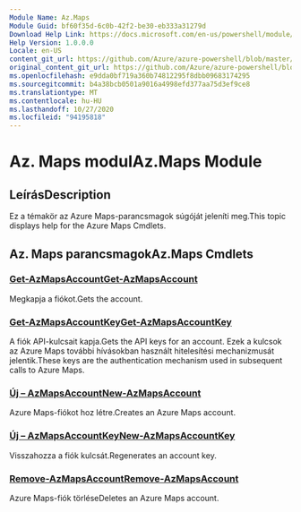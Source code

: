 ```yaml
---
Module Name: Az.Maps
Module Guid: bf60f35d-6c0b-42f2-be30-eb333a31279d
Download Help Link: https://docs.microsoft.com/en-us/powershell/module/az.maps
Help Version: 1.0.0.0
Locale: en-US
content_git_url: https://github.com/Azure/azure-powershell/blob/master/src/Maps/Maps/help/Az.Maps.md
original_content_git_url: https://github.com/Azure/azure-powershell/blob/master/src/Maps/Maps/help/Az.Maps.md
ms.openlocfilehash: e9dda0bf719a360b74812295f8dbb09683174295
ms.sourcegitcommit: b4a38bcb0501a9016a4998efd377aa75d3ef9ce8
ms.translationtype: MT
ms.contentlocale: hu-HU
ms.lasthandoff: 10/27/2020
ms.locfileid: "94195818"
---
```

# <span data-ttu-id="599ff-101">Az. Maps modul</span><span class="sxs-lookup"><span data-stu-id="599ff-101">Az.Maps Module</span></span>
## <span data-ttu-id="599ff-102">Leírás</span><span class="sxs-lookup"><span data-stu-id="599ff-102">Description</span></span>
<span data-ttu-id="599ff-103">Ez a témakör az Azure Maps-parancsmagok súgóját jeleníti meg.</span><span class="sxs-lookup"><span data-stu-id="599ff-103">This topic displays help for the Azure Maps Cmdlets.</span></span>

## <span data-ttu-id="599ff-104">Az. Maps parancsmagok</span><span class="sxs-lookup"><span data-stu-id="599ff-104">Az.Maps Cmdlets</span></span>
### [<span data-ttu-id="599ff-105">Get-AzMapsAccount</span><span class="sxs-lookup"><span data-stu-id="599ff-105">Get-AzMapsAccount</span></span>](Get-AzMapsAccount.md)
<span data-ttu-id="599ff-106">Megkapja a fiókot.</span><span class="sxs-lookup"><span data-stu-id="599ff-106">Gets the account.</span></span>

### [<span data-ttu-id="599ff-107">Get-AzMapsAccountKey</span><span class="sxs-lookup"><span data-stu-id="599ff-107">Get-AzMapsAccountKey</span></span>](Get-AzMapsAccountKey.md)
<span data-ttu-id="599ff-108">A fiók API-kulcsait kapja.</span><span class="sxs-lookup"><span data-stu-id="599ff-108">Gets the API keys for an account.</span></span>
<span data-ttu-id="599ff-109">Ezek a kulcsok az Azure Maps további hívásokban használt hitelesítési mechanizmusát jelentik.</span><span class="sxs-lookup"><span data-stu-id="599ff-109">These keys are the authentication mechanism used in subsequent calls to Azure Maps.</span></span>

### [<span data-ttu-id="599ff-110">Új – AzMapsAccount</span><span class="sxs-lookup"><span data-stu-id="599ff-110">New-AzMapsAccount</span></span>](New-AzMapsAccount.md)
<span data-ttu-id="599ff-111">Azure Maps-fiókot hoz létre.</span><span class="sxs-lookup"><span data-stu-id="599ff-111">Creates an Azure Maps account.</span></span>

### [<span data-ttu-id="599ff-112">Új – AzMapsAccountKey</span><span class="sxs-lookup"><span data-stu-id="599ff-112">New-AzMapsAccountKey</span></span>](New-AzMapsAccountKey.md)
<span data-ttu-id="599ff-113">Visszahozza a fiók kulcsát.</span><span class="sxs-lookup"><span data-stu-id="599ff-113">Regenerates an account key.</span></span>

### [<span data-ttu-id="599ff-114">Remove-AzMapsAccount</span><span class="sxs-lookup"><span data-stu-id="599ff-114">Remove-AzMapsAccount</span></span>](Remove-AzMapsAccount.md)
<span data-ttu-id="599ff-115">Azure Maps-fiók törlése</span><span class="sxs-lookup"><span data-stu-id="599ff-115">Deletes an Azure Maps account.</span></span>

